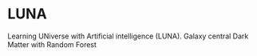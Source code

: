 # LUNA
Learning UNiverse with Artificial intelligence (LUNA). Galaxy central Dark Matter with Random Forest
